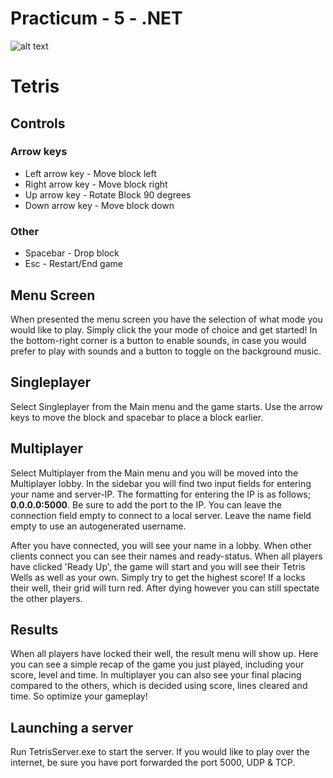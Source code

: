 # Practicum - 5 - .NET
![alt text](https://github.com/huict/practicum-5-net-2020-ex-gamechane-engineers/blob/main/Tetris/TetrisClient/resources/SplashScreen.png)

# Tetris
## Controls
### Arrow keys

 - Left arrow key 	- Move block left
 - Right arrow key 	- Move block right
 - Up arrow key		- Rotate Block 90 degrees
 - Down arrow key - Move block down

### Other
- Spacebar - Drop block
- Esc - Restart/End game

## Menu Screen
When presented the menu screen you have the selection of what mode you would like to play. Simply click the your mode of choice and get started!
In the bottom-right corner is a button to enable sounds, in case you would prefer to play with sounds and a button to toggle on the background music.

## Singleplayer
Select Singleplayer from the Main menu and the game starts. Use the arrow keys to move the block and spacebar to place a block earlier. 

## Multiplayer
Select Multiplayer from the Main menu and you will be moved into the Multiplayer lobby. In the sidebar you will find two input fields for entering your name and server-IP.
The formatting for entering the IP is as follows; **0.0.0.0:5000**. Be sure to add the port to the IP.
You can leave the connection field empty to connect to a local server.
Leave the name field empty to use an autogenerated username.

After you have connected, you will see your name in a lobby. When other clients connect you can see their names and ready-status. When all players have clicked 'Ready Up', the game will start and you will see their Tetris Wells as well as your own. Simply try to get the highest score!
If a locks their well, their grid will turn red. After dying however you can still spectate the other players.

## Results
When all players have locked their well, the result menu will show up.
Here you can see a simple recap of the game you just played, including your score, level and time.
In multiplayer you can also see your final placing compared to the others, which is decided using score, lines cleared and time. So optimize your gameplay!

## Launching a server
Run TetrisServer.exe to start the server. If you would like to play over the internet, be sure you have port forwarded the port 5000, UDP & TCP.
